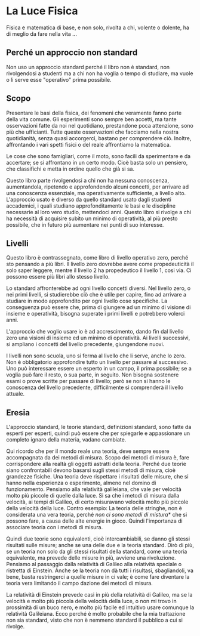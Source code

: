 # La Luce Fisica



Fisica e matematica di base, e non solo, rivolta a chi, volente o
dolente, ha di meglio da fare nella vita ...


## Perché un approccio non standard

Non uso un approccio standard perché il libro non è standard, non
rivolgendosi a studenti ma a chi non ha voglia o tempo di studiare,
ma vuole o li serve esse "operativo" prima possibile.


## Scopo

Presentare le basi della fisica, dei fenomeni che veramente fanno parte
della vita comune. Gli esperimenti sono sempre ben accetti, ma tante
osservazioni fatte da noi nel quotidiano, prestandone poca attenzione,
sono più che ufficianti. Tutte queste osservazioni che facciamo nella
nostra quotidianità, senza quasi accorgerci, bastano per comprendere
ciò. Inoltre, affrontando i vari spetti fisici o del reale affrontiamo
la matematica.

Le cose che sono famigliari, come il moto, sono facili da sperimentare
e da accertare; se si affrontano in un certo modo. Cioè basta solo un
pensiero, che classifichi e metta in ordine quello che già si sa.

Questo libro parte rivolgendosi a chi non ha nessuna conoscenza,
aumentandola, ripetendo e approfondendo alcuni concetti, per arrivare
ad una conoscenza essenziale, ma operativamente sufficiente, a livello
alto. L'approccio usato è diverso da quello standard usato dagli
studenti accademici, i quali studiano approfonditamente le basi e le
discipline necessarie al loro vero studio, mettendoci anni.
Questo libro si rivolge a chi ha necessità di acquisire subito un
minimo di operatività, al più presto possibile, che in futuro più
aumentare nei punti di suo interesse.


## Livelli

Questo libro è contrassegnato, come libro di livello operativo zero,
perché sto pensando a più libri. Il livello zero dovrebbe avere come
propedeuticità il solo saper leggere, mentre il livello 2 ha
propedeutico il livello 1, cosi via. Ci possono essere più libri allo
stesso livello.

Lo standard affronterebbe ad ogni livello concetti diversi. Nel livello
zero, o nei primi livelli, si studierebbe ciò che  è utile per capire,
fino ad arrivare a studiare in modo approfondito per ogni livello
cose specifiche. La conseguenza può essere che, prima di giungere ad un
minimo di visione di insieme e operatività, bisogna superate i primi
livelli e potrebbero volerci anni.

L'approccio che voglio usare io è ad accrescimento, dando fin dal
livello zero una visioni di insieme ed un minimo di operatività. Ai
livelli successivi, si ampliano i concetti del livello precedente,
giungendone nuovi.

I livelli non sono scuola, uno si ferma al livello che li serve, anche
lo zero. Non è obbligatorio approfondire tutto un livello per passare
al successivo. Uno può interessare essere un esperto in un campo, il
prima possibile; se a voglia può fare il resto, o sua parte, in
seguito. Non bisogna sostenere esami o prove scritte per passare di
livello; però se non si hanno le conoscenza del livello precedente,
difficilmente si comprenderà il livello attuale.


## Eresia

L'approccio standard, le teorie standard, definizioni standard, sono
fatte da esperti per esperti, quindi può essere che per spiegarle e
appassionare un completo ignaro della materia, vadano cambiate.

Qui ricordo che per il mondo reale una teoria, deve sempre essere
accompagnata da dei metodi di misura. Scopo dei metodi di misura è,
fare corrispondere alla realtà gli oggetti astratti della teoria.
Perché due teorie siano confrontabili devono basarsi sugli stessi
metodi di misura, cioè grandezze fisiche. Una teoria deve rispettare i
risultati delle misure, che si hanno nella esperienza o esperimento,
almeno nel domino di funzionamento. Pensiamo alla relatività
galileiana, che vale per velocità molto più piccole di quelle dalla
luce. Si sa che i metodi di misura dalla velocità, ai tempi di Galileo,
di certo misuravano velocità molto più piccole della velocità della 
luce. Contro esempio: La teoria delle stringhe, non è considerata una
vera teoria, perché *non ci sono metodi di mistura** che si possono
fare, a causa delle alte energie in gioco. Quindi l'importanza di
associare teoria con i metodi di misura.

Quindi due teorie sono equivalenti, cioè intercambiabili, se danno gli
stessi risultati sulle misure; anche se una delle due e la teoria
standard. Dirò di più, se un teoria non solo da gli stessi risultati
della standard, come una teoria equivalente, ma prevede delle misure in
più, avviene una rivoluzione. Pensiamo al passaggio dalla relatività di
Galileo alla relatività speciale o ristretta di Einstein. Anche se la
teoria non dà tutti i risultasi, sbagliandoli, va bene, basta
restringerci a quelle misure in ci vale; è come fare diventare la
teoria vera limitando il campo dazione dei metodi di misura.

La relatività di Einstein prevede casi in più della relatività di
Galileo, ma se la velocità e molto più piccola della velocità della
luce, o non mi trovo in prossimità di un buco nero, e molto più facile
ed intuitivo usare comunque la relatività Galileiana. Ecco perché è
molto probabile che la mia trattazione non sia standard, visto che non
è nemmeno standard il pubblico a cui si rivolge.


 
